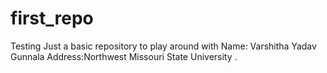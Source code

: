 # first_repo
Testing
Just a basic repository to play around with
Name: Varshitha  Yadav Gunnala 
Address:Northwest Missouri State University  .

